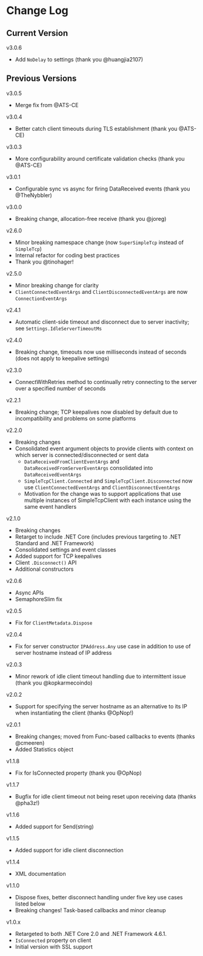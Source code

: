 # Change Log

## Current Version

v3.0.6

- Add ```NoDelay``` to settings (thank you @huangjia2107)

## Previous Versions

v3.0.5

- Merge fix from @ATS-CE

v3.0.4

- Better catch client timeouts during TLS establishment (thank you @ATS-CE)

v3.0.3

- More configurability around certificate validation checks (thank you @ATS-CE)

v3.0.1

- Configurable sync vs async for firing DataReceived events (thank you @TheNybbler)

v3.0.0

- Breaking change, allocation-free receive (thank you @joreg)

v2.6.0

- Minor breaking namespace change (now ```SuperSimpleTcp``` instead of ```SimpleTcp```)
- Internal refactor for coding best practices
- Thank you @tinohager!

v2.5.0

- Minor breaking change for clarity
- ```ClientConnectedEventArgs``` and ```ClientDisconnectedEventArgs``` are now ```ConnectionEventArgs```

v2.4.1

- Automatic client-side timeout and disconnect due to server inactivity; see ```Settings.IdleServerTimeoutMs```

v2.4.0

- Breaking change, timeouts now use milliseconds instead of seconds (does not apply to keepalive settings)

v2.3.0

- ConnectWithRetries method to continually retry connecting to the server over a specified number of seconds

v2.2.1

- Breaking change; TCP keepalives now disabled by default due to incompatibility and problems on some platforms

v2.2.0
 
- Breaking changes
- Consolidated event argument objects to provide clients with context on which server is connected/disconnected or sent data
  - ```DataReceivedFromClientEventArgs``` and ```DataReceivedFromServerEventArgs``` consolidated into ```DataReceivedEventArgs```
  - ```SimpleTcpClient.Connected``` and ```SimpleTcpClient.Disconnected``` now use ```ClientConnectedEventArgs``` and ```ClientDisconnectEventArgs```
  - Motivation for the change was to support applications that use multiple instances of SimpleTcpClient with each instance using the same event handlers

v2.1.0

- Breaking changes
- Retarget to include .NET Core (includes previous targeting to .NET Standard and .NET Framework)
- Consolidated settings and event classes
- Added support for TCP keepalives
- Client ```.Disconnect()``` API
- Additional constructors

v2.0.6

- Async APIs
- SemaphoreSlim fix

v2.0.5

- Fix for ```ClientMetadata.Dispose```

v2.0.4

- Fix for server constructor ```IPAddress.Any``` use case in addition to use of server hostname instead of IP address

v2.0.3

- Minor rework of idle client timeout handling due to intermittent issue (thank you @kopkarmecoindo)

v2.0.2

- Support for specifying the server hostname as an alternative to its IP when instantiating the client (thanks @OpNop!)

v2.0.1

- Breaking changes; moved from Func-based callbacks to events (thanks @cmeeren)
- Added Statistics object

v1.1.8

- Fix for IsConnected property (thank you @OpNop)

v1.1.7

- Bugfix for idle client timeout not being reset upon receiving data (thanks @pha3z!)

v1.1.6

- Added support for Send(string) 

v1.1.5

- Added support for idle client disconnection

v1.1.4

- XML documentation

v1.1.0

- Dispose fixes, better disconnect handling under five key use cases listed below
- Breaking changes!  Task-based callbacks and minor cleanup

v1.0.x

- Retargeted to both .NET Core 2.0 and .NET Framework 4.6.1.
- ```IsConnected``` property on client
- Initial version with SSL support 
